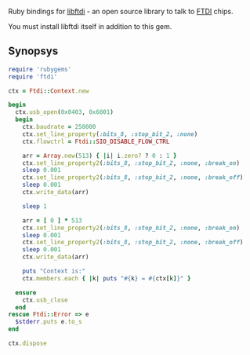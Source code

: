 Ruby bindings for [libftdi](http://www.intra2net.com/en/developer/libftdi/index.php) - an open source library to talk to [FTDI](http://www.ftdichip.com/) chips.

You must install libftdi itself in addition to this gem.

## Synopsys

```ruby
require 'rubygems'
require 'ftdi'

ctx = Ftdi::Context.new

begin
  ctx.usb_open(0x0403, 0x6001)
  begin
    ctx.baudrate = 250000
    ctx.set_line_property(:bits_8, :stop_bit_2, :none)
    ctx.flowctrl = Ftdi::SIO_DISABLE_FLOW_CTRL

    arr = Array.new(513) { |i| i.zero? ? 0 : 1 }
    ctx.set_line_property2(:bits_8, :stop_bit_2, :none, :break_on)
    sleep 0.001
    ctx.set_line_property2(:bits_8, :stop_bit_2, :none, :break_off)
    sleep 0.001
    ctx.write_data(arr)

    sleep 1

    arr = [ 0 ] * 513
    ctx.set_line_property2(:bits_8, :stop_bit_2, :none, :break_on)
    sleep 0.001
    ctx.set_line_property2(:bits_8, :stop_bit_2, :none, :break_off)
    sleep 0.001
    ctx.write_data(arr)

    puts "Context is:"
    ctx.members.each { |k| puts "#{k} = #{ctx[k]}" }

  ensure
    ctx.usb_close
  end
rescue Ftdi::Error => e
  $stderr.puts e.to_s
end

ctx.dispose
```

